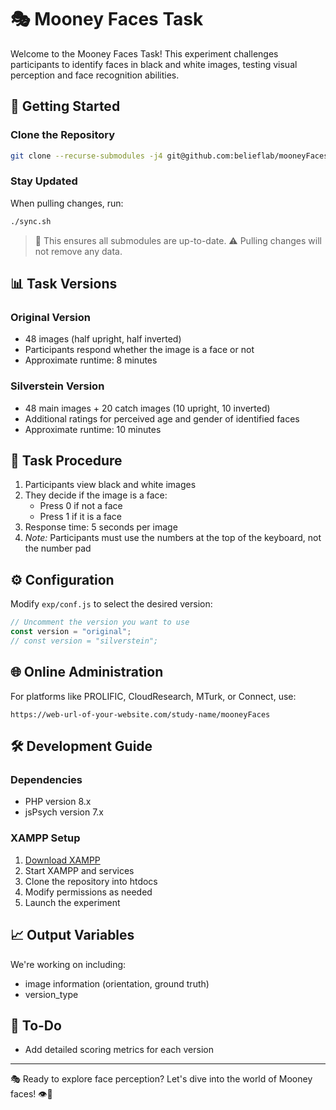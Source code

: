# 🎭 Mooney Faces Task

Welcome to the Mooney Faces Task! This experiment challenges participants to identify faces in black and white images, testing visual perception and face recognition abilities.

## 🚀 Getting Started

### Clone the Repository
```bash
git clone --recurse-submodules -j4 git@github.com:belieflab/mooneyFaces.git && cd mooneyFaces && git submodule foreach --recursive 'git checkout $(git config -f $toplevel/.gitmodules submodule.$name.branch || echo main)' && git update-index --assume-unchanged exp/conf.js
```

### Stay Updated
When pulling changes, run:
```bash
./sync.sh
```
> 🔄 This ensures all submodules are up-to-date.
> ⚠️ Pulling changes will not remove any data.

## 📊 Task Versions

### Original Version
- 48 images (half upright, half inverted)
- Participants respond whether the image is a face or not
- Approximate runtime: 8 minutes

### Silverstein Version
- 48 main images + 20 catch images (10 upright, 10 inverted)
- Additional ratings for perceived age and gender of identified faces
- Approximate runtime: 10 minutes

## 🎯 Task Procedure

1. Participants view black and white images
2. They decide if the image is a face:
   - Press 0 if not a face
   - Press 1 if it is a face
3. Response time: 5 seconds per image
4. *Note:* Participants must use the numbers at the top of the keyboard, not the number pad

## ⚙️ Configuration

Modify `exp/conf.js` to select the desired version:

```javascript
// Uncomment the version you want to use
const version = "original";
// const version = "silverstein";
```

## 🌐 Online Administration

For platforms like PROLIFIC, CloudResearch, MTurk, or Connect, use:
```
https://web-url-of-your-website.com/study-name/mooneyFaces
```

## 🛠 Development Guide

### Dependencies
- PHP version 8.x
- jsPsych version 7.x

### XAMPP Setup
1. [Download XAMPP](https://www.apachefriends.org/download.html)
2. Start XAMPP and services
3. Clone the repository into htdocs
4. Modify permissions as needed
5. Launch the experiment

## 📈 Output Variables

We're working on including:
- image information (orientation, ground truth)
- version_type

## 🚧 To-Do
- Add detailed scoring metrics for each version

---
🎭 Ready to explore face perception? Let's dive into the world of Mooney faces! 👁️🧠
```
